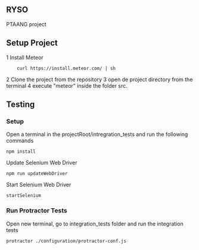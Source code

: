 ## RYSO

PTAANG project

## Setup Project

1 Install Meteor

```
	curl https://install.meteor.com/ | sh
```

2 Clone the project from the repository
3 open de project directory from the terminal
4 execute "meteor" inside the folder src.

## Testing

### Setup

Open a terminal in the projectRoot/intregration_tests and run the following commands

```
npm install
```

Update Selenium Web Driver

```
npm run updateWebDriver
```

Start Selenium Web Driver

```
startSelenium
```

### Run Protractor Tests

Open new terminal, go to integration_tests folder and run the integration tests

```
protractor ./configuration/protractor-conf.js
```
